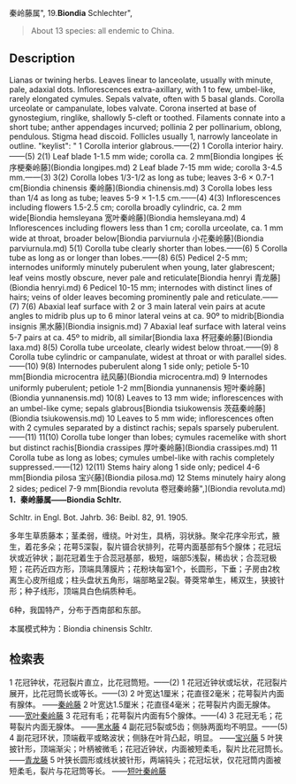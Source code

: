 秦岭藤属",
19.**Biondia** Schlechter",

> About 13 species: all endemic to China.

## Description
Lianas or twining herbs. Leaves linear to lanceolate, usually with minute, pale, adaxial dots. Inflorescences extra-axillary, with 1 to few, umbel-like, rarely elongated cymules. Sepals valvate, often with 5 basal glands. Corolla urceolate or campanulate, lobes valvate. Corona inserted at base of gynostegium, ringlike, shallowly 5-cleft or toothed. Filaments connate into a short tube; anther appendages incurved; pollinia 2 per pollinarium, oblong, pendulous. Stigma head discoid. Follicles usually 1, narrowly lanceolate in outline.
  "keylist": "
1 Corolla interior glabrous.——(2)
1 Corolla interior hairy.——(5)
2(1) Leaf blade 1-1.5 mm wide; corolla ca. 2 mm[Biondia longipes 长序梗秦岭藤](Biondia longipes.md)
2 Leaf blade 7-15 mm wide; corolla 3-4.5 mm.——(3)
3(2) Corolla lobes 1/3-1/2 as long as tube; leaves 3-6 &#215; 0.7-1 cm[Biondia chinensis 秦岭藤](Biondia chinensis.md)
3 Corolla lobes less than 1/4 as long as tube; leaves 5-9 &#215; 1-1.5 cm.——(4)
4(3) Inflorescences including flowers 1.5-2.5 cm; corolla broadly cylindric, ca. 2 mm wide[Biondia hemsleyana 宽叶秦岭藤](Biondia hemsleyana.md)
4 Inflorescences including flowers less than 1 cm; corolla urceolate, ca. 1 mm wide at throat, broader below[Biondia parviurnula 小花秦岭藤](Biondia parviurnula.md)
5(1) Corolla tube clearly shorter than lobes.——(6)
5 Corolla tube as long as or longer than lobes.——(8)
6(5) Pedicel 2-5 mm; internodes uniformly minutely puberulent when young, later glabrescent; leaf veins mostly obscure, never pale and reticulate[Biondia henryi 青龙藤](Biondia henryi.md)
6 Pedicel 10-15 mm; internodes with distinct lines of hairs; veins of older leaves becoming prominently pale and reticulate.——(7)
7(6) Abaxial leaf surface with 2 or 3 main lateral vein pairs at acute angles to midrib plus up to 6 minor lateral veins at ca. 90&#186; to midrib[Biondia insignis 黑水藤](Biondia insignis.md)
7 Abaxial leaf surface with lateral veins 5-7 pairs at ca. 45&#186; to midrib, all similar[Biondia laxa 杯冠秦岭藤](Biondia laxa.md)
8(5) Corolla tube urceolate, clearly widest below throat.——(9)
8 Corolla tube cylindric or campanulate, widest at throat or with parallel sides.——(10)
9(8) Internodes puberulent along 1 side only; petiole 5-10 mm[Biondia microcentra 祛风藤](Biondia microcentra.md)
9 Internodes uniformly puberulent; petiole 1-2 mm[Biondia yunnanensis 短叶秦岭藤](Biondia yunnanensis.md)
10(8) Leaves to 13 mm wide; inflorescences with an umbel-like cyme; sepals glabrous[Biondia tsiukowensis 茨菇秦岭藤](Biondia tsiukowensis.md)
10 Leaves to 5 mm wide; inflorescences often with 2 cymules separated by a distinct rachis; sepals sparsely puberulent.——(11)
11(10) Corolla tube longer than lobes; cymules racemelike with short but distinct rachis[Biondia crassipes 厚叶秦岭藤](Biondia crassipes.md)
11 Corolla tube as long as lobes; cymules umbel-like with rachis completely suppressed.——(12)
12(11) Stems hairy along 1 side only; pedicel 4-6 mm[Biondia pilosa 宝兴藤](Biondia pilosa.md)
12 Stems minutely hairy along 2 sides; pedicel 7-9 mm[Biondia revoluta 卷冠秦岭藤",](Biondia revoluta.md)
**1．秦岭藤属——Biondia Schltr.**

Schltr. in Engl. Bot. Jahrb. 36: Beibl. 82, 91. 1905.

多年生草质藤本；茎柔弱，缠绕。叶对生，具柄，羽状脉。聚伞花序伞形式，腋生，着花多朵；花萼5深裂，裂片镊合状排列，花萼内面基部有5个腺体；花冠坛状或近钟状；副花冠着生于合蕊冠基部，极短，端部5浅裂，稀齿状；合蕊冠极短；花药近四方形，顶端具薄膜片；花粉块每室1个，长圆形，下垂；子房由2枚离生心皮所组成；柱头盘状五角形，端部略呈2裂。蓇葖常单生，稀双生，狭披针形；种子线形，顶端具白色绢质种毛。

6种，我国特产，分布于西南部和东部。

本属模式种为：Biondia chinensis Schltr.

## 检索表

1 花冠钟状，花冠裂片直立，比花冠筒短。——(2)
1 花冠近钟状或坛状，花冠裂片展开，比花冠筒长或等长。——(3)
2 叶宽达1厘米；花直径2毫米；花萼裂片内面有腺体。 ——[秦岭藤](Biondia%20chinensis.md)
2 叶宽达1.5厘米；花直径4毫米；花萼裂片内面无腺体。 ——[宽叶秦岭藤](Biondia%20hemsleyana.md)
3 花冠有毛；花萼裂片内面有5个腺体。——(4)
3 花冠无毛；花萼裂片内面无腺体。 ——[黑水藤](Biondia%20henryi.md)
4 副花冠5裂或5齿；侧脉两面均不明显。——(5)
4 副花冠环状，顶端截平或略波状；侧脉在叶背凸起，明显。 ——[宝兴藤](Biondia%20pilosa.md)
5 叶狭披针形，顶端渐尖；叶柄被微毛；花冠近钟状，内面被短柔毛，裂片比花冠筒长。 ——[青龙藤](Biondia%20henryi.md)
5 叶狭长圆形或线状披针形，两端钝头；花冠坛状，仅花冠筒内面被短柔毛，裂片与花冠筒等长。 ——[短叶秦岭藤](Biondia%20yunnanensis.md)
